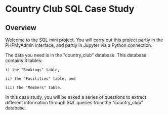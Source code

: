 # Country Club SQL Case Study

## Overview

Welcome to the SQL mini project. You will carry out this project partly in
the PHPMyAdmin interface, and partly in Jupyter via a Python connection.

The data you need is in the "country_club" database. This database
contains 3 tables:

    i) the "Bookings" table,
    
    ii) the "Facilities" table, and
    
    iii) the "Members" table.
    
In this case study, you will be asked a series of questions to extract different information through SQL queries from the "country_club" database.
